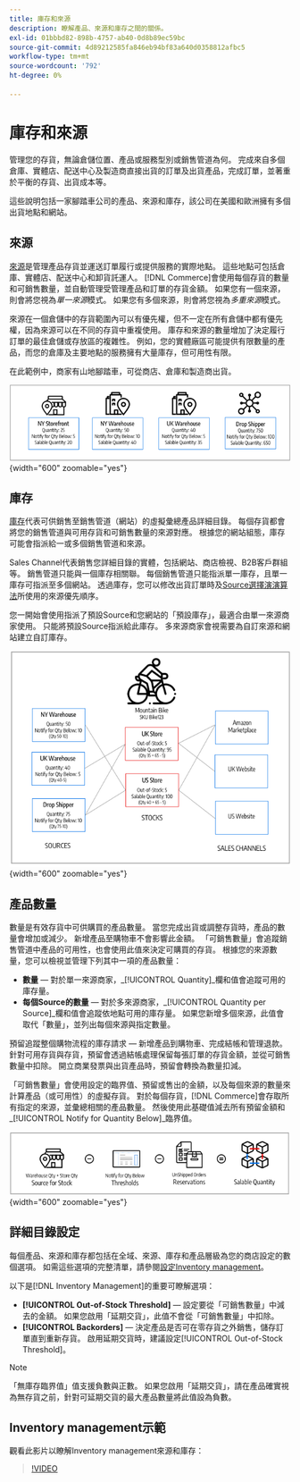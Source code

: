 ```yaml
---
title: 庫存和來源
description: 瞭解產品、來源和庫存之間的關係。
exl-id: 01bbbd82-898b-4757-ab40-0d8b89ec59bc
source-git-commit: 4d89212585fa846eb94bf83a640d0358812afbc5
workflow-type: tm+mt
source-wordcount: '792'
ht-degree: 0%

---
```


# 庫存和來源

管理您的存貨，無論倉儲位置、產品或服務型別或銷售管道為何。 完成來自多個倉庫、實體店、配送中心及製造商直接出貨的訂單及出貨產品，完成訂單，並著重於平衡的存貨、出貨成本等。

這些說明包括一家腳踏車公司的產品、來源和庫存，該公司在美國和歐洲擁有多個出貨地點和網站。

## 來源

[來源](sources-manage.md)是管理產品存貨並運送訂單履行或提供服務的實際地點。 這些地點可包括倉庫、實體店、配送中心和卸貨託運人。 [!DNL Commerce]會使用每個存貨的數量和可銷售數量，並自動管理受管理產品和訂單的存貨金額。 如果您有一個來源，則會將您視為&#x200B;_單一來源_&#x200B;模式。 如果您有多個來源，則會將您視為&#x200B;_多重來源_&#x200B;模式。

來源在一個倉儲中的存貨範圍內可以有優先權，但不一定在所有倉儲中都有優先權，因為來源可以在不同的存貨中重複使用。 庫存和來源的數量增加了決定履行訂單的最佳倉儲或存放區的複雜性。 例如，您的實體廠區可能提供有限數量的產品，而您的倉庫及主要地點的服務擁有大量庫存，但可用性有限。

在此範例中，商家有山地腳踏車，可從商店、倉庫和製造商出貨。

![範例來源圖表](assets/diagram-sources.png){width="600" zoomable="yes"}

## 庫存

[庫存](stocks-manage.md)代表可供銷售至銷售管道（網站）的虛擬彙總產品詳細目錄。 每個存貨都會將您的銷售管道與可用存貨和可銷售數量的來源對應。 根據您的網站組態，庫存可能會指派給一或多個銷售管道和來源。

Sales Channel代表銷售您詳細目錄的實體，包括網站、商店檢視、B2B客戶群組等。 銷售管道只能與一個庫存相關聯。 每個銷售管道只能指派單一庫存，且單一庫存可指派至多個網站。 透過庫存，您可以修改出貨訂單時及[Source選擇演演算法](selection-reservations.md)所使用的來源優先順序。

您一開始會使用指派了預設Source和您網站的「預設庫存」，最適合由單一來源商家使用。 只能將預設Source指派給此庫存。 多來源商家會視需要為自訂來源和網站建立自訂庫存。

![商店庫存的圖表](assets/diagram-stock.png){width="600" zoomable="yes"}

## 產品數量

數量是有效存貨中可供購買的產品數量。 當您完成出貨或調整存貨時，產品的數量會增加或減少。 新增產品至購物車不會影響此金額。 「可銷售數量」會追蹤銷售管道中產品的可用性，也會使用此值來決定可購買的存貨。 根據您的來源數量，您可以檢視並管理下列其中一項的產品數量：

- **數量** — 對於單一來源商家，_[!UICONTROL Quantity]_欄和值會追蹤可用的庫存量。
- **每個Source的數量** — 對於多來源商家，_[!UICONTROL Quantity per Source]_欄和值會追蹤依地點可用的庫存量。 如果您新增多個來源，此值會取代「數量」，並列出每個來源與指定數量。

預留追蹤整個購物流程的庫存請求 — 新增產品到購物車、完成結帳和管理退款。 針對可用存貨與存貨，預留會透過結帳處理保留每張訂單的存貨金額，並從可銷售數量中扣除。 開立商業發票與出貨產品時，預留會轉換為數量扣減。

「可銷售數量」會使用設定的臨界值、預留或售出的金額，以及每個來源的數量來計算產品（或可用性）的虛擬存貨。 對於每個存貨，[!DNL Commerce]會存取所有指定的來源，並彙總相關的產品數量。 然後使用此基礎值減去所有預留金額和&#x200B;_[!UICONTROL Notify for Quantity Below]_臨界值。

![計算存貨的可銷售數量](assets/diagram-salable-quantity.png){width="600" zoomable="yes"}

## 詳細目錄設定

每個產品、來源和庫存都包括在全域、來源、庫存和產品層級為您的商店設定的數個選項。 如需這些選項的完整清單，請參閱[設定Inventory management](configuration.md)。

以下是[!DNL Inventory Management]的重要可瞭解選項：

- **[!UICONTROL Out-of-Stock Threshold]** — 設定要從「可銷售數量」中減去的金額。 如果您啟用「延期交貨」，此值不會從「可銷售數量」中扣除。
- **[!UICONTROL Backorders]** — 決定產品是否可在零存貨之外銷售，儲存訂單直到重新存貨。 啟用延期交貨時，建議設定[!UICONTROL Out-of-Stock Threshold]。

>[!NOTE]
>
>「無庫存臨界值」值支援負數與正數。 如果您啟用「延期交貨」，請在產品確實視為無存貨之前，針對可延期交貨的最大產品數量將此值設為負數。

## Inventory management示範

觀看此影片以瞭解Inventory management來源和庫存：

>[!VIDEO](https://video.tv.adobe.com/v/343748?quality=12)
